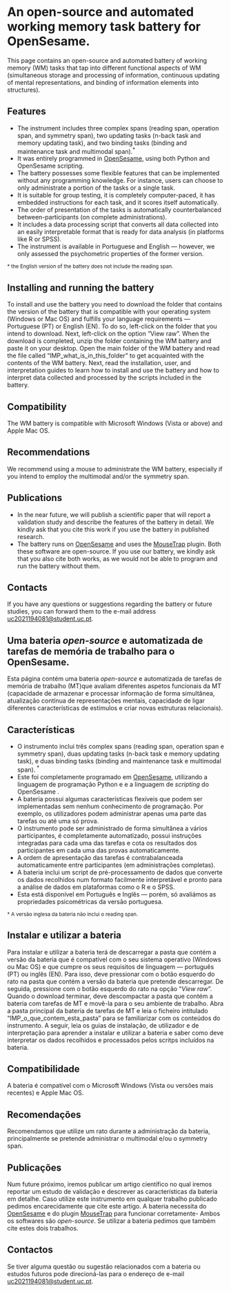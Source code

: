 # An open-source and automated working memory task battery for OpenSesame.

This page contains an open-source and automated battery of working memory (WM) tasks that tap into different functional aspects of WM (simultaneous storage and processing of information, continuous updating of mental representations, and binding of information elements into structures).

## Features 
- The instrument includes three complex spans (reading span, operation span, and symmetry span), two updating tasks (n-back task and memory updating task), and two binding tasks (binding and maintenance task and multimodal span).<sup>*</sup>
- It was entirely programmed in [OpenSesame](http://osdoc.cogsci.nl/), using both Python and OpenSesame scripting.
- The battery possesses some flexible features that can be implemented without any programming knowledge. For instance, users can choose to only administrate a portion of the tasks or a single task. 
- It is suitable for group testing, it is completely computer-paced, it has embedded instructions for each task, and it scores itself automatically. 
- The order of presentation of the tasks is automatically counterbalanced between-participants (on complete administrations).
- It includes a data processing script that converts all data collected into an easily interpretable format that is ready for data analysis (in platforms like R or SPSS).
- The instrument is available in Portuguese and English — however, we only assessed the psychometric properties of the former version.

<sub> * the English version of the battery does not include the reading span.</sub>

## Installing and running the battery 
To install and use the battery you need to download the folder that contains the version of the battery that is compatible with your operating system (Windows or Mac OS) and fulfills your language requirements — Portuguese (PT) or English (EN). To do so, left-click on the folder that you intend to download. Next, left-click on the option “View raw”. When the download is completed, unzip the folder containing the WM battery and paste it on your desktop. Open the main folder of the WM battery and read the file called “IMP_what_is_in_this_folder” to get acquainted with the contents of the WM battery. Next, read the installation, user, and interpretation guides to learn how to install and use the battery and how to interpret data collected and processed by the scripts included in the battery.

## Compatibility
The WM battery is compatible with Microsoft Windows (Vista or above) and Apple Mac OS. 

## Recommendations
We recommend using a mouse to administrate the WM battery, especially if you intend to employ the multimodal and/or the symmetry span. 

## Publications
- In the near future, we will publish a scientific paper that will report a validation study and describe the features of the battery in detail. We kindly ask that you cite this work if you use the battery in published research. 
- The battery runs on [OpenSesame](http://osdoc.cogsci.nl/) and uses the [MouseTrap](https://github.com/PascalKieslich/mousetrap-os) plugin. Both these software are open-source. If you use our battery, we kindly ask that you also cite both works, as we would not be able to program and run the battery without them.

## Contacts
If you have any questions or suggestions regarding the battery or future studies, you can forward them to the e-mail address uc2021194081@student.uc.pt.


## Uma bateria _open-source_ e automatizada de tarefas de memória de trabalho para o OpenSesame. 
Esta página contém uma bateria _open-source_ e automatizada de tarefas de memória de trabalho (MT)que avaliam diferentes aspetos funcionais da MT (capacidade de armazenar e processar informação de forma simultânea, atualização contínua de representações mentais, capacidade de ligar diferentes características de estímulos e criar novas estruturas relacionais).

## Características 
- O instrumento inclui três complex spans (reading span, operation span e symmetry span), duas updating tasks (n-back task e memory updating task), e duas binding tasks (binding and maintenance task e multimodal span).<sup> * </sup>   
- Este foi completamente programado em [OpenSesame](http://osdoc.cogsci.nl/), utilizando a linguagem de programação Python e e a linguagem de _scripting_ do OpenSesame .
- A bateria possui algumas características flexíveis que podem ser implementadas sem nenhum conhecimento de programação. Por exemplo, os utilizadores podem administrar apenas uma parte das tarefas ou até uma só prova.
- O instrumento pode ser administrado de forma simultânea a vários participantes, é completamente automatizado, possui instruções integradas para cada uma das tarefas e cota os resultados dos participantes em cada uma das provas automaticamente. 
- A ordem de apresentação das tarefas é contrabalanceada automaticamente entre participantes (em administrações completas).
- A bateria inclui um script de pré-processamento de dados que converte os dados recolhidos num formato facilmente interpretável e pronto para a análise de dados em plataformas como o R e o SPSS.
- Esta está disponível em Português e Inglês — porém, só avaliámos as propriedades psicométricas da versão portuguesa.

<sub> * A versão inglesa da bateria não inclui o reading span. </sub> 

## Instalar e utilizar a bateria
Para instalar e utilizar a bateria terá de descarregar a pasta que contém a versão da bateria que é compatível com o seu sistema operativo (Windows ou Mac OS) e que cumpre os seus requisitos de linguagem — português (PT) ou inglês (EN). Para isso, deve pressionar com o botão esquerdo do rato na pasta que contém a versão da bateria que pretende descarregar. De seguida, pressione com o botão esquerdo do rato na opção “_View raw_”. Quando o download terminar, deve descompactar a pasta que contém a bateria com tarefas de MT e movê-la para o seu ambiente de trabalho. Abra a pasta principal da bateria de tarefas de MT e leia o ficheiro intitulado “IMP_o_que_contem_esta_pasta” para se familiarizar com os conteúdos do instrumento. A seguir, leia os guias de instalação, de utilizador e de interpretação para aprender a instalar e utilizar a bateria e saber como deve interpretar os dados recolhidos e processados pelos scritps incluídos na bateria.  

## Compatibilidade
A bateria é compatível com o Microsoft Windows (Vista ou versões mais recentes) e Apple Mac OS.

## Recomendações
Recomendamos que utilize um rato durante a administração da bateria, principalmente se pretende administrar o multimodal e/ou o symmetry span. 

## Publicações
Num future próximo, iremos publicar um artigo científico no qual iremos reportar um estudo de validação e descrever as características da bateria em detalhe. Caso utilize este instrumento em qualquer trabalho publicado pedimos encarecidamente que cite este artigo.
A bateria necessita do [OpenSesame](http://osdoc.cogsci.nl/) e do plugin [MouseTrap](https://github.com/PascalKieslich/mousetrap-os) para funcionar corretamente- Ambos os softwares são _open-source_. Se utilizar a bateria pedimos que também cite estes dois trabalhos.

## Contactos
Se tiver alguma questão ou sugestão relacionados com a bateria ou estudos futuros pode direcioná-las para o endereço de e-mail uc2021194081@student.uc.pt.

